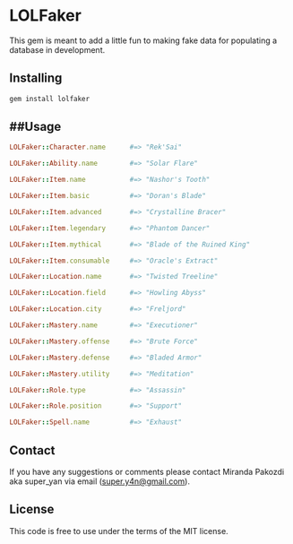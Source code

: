 LOLFaker
=====
This gem is meant to add a little fun to making fake data for populating a database in development.

Installing
----------
```bash
gem install lolfaker
```

##Usage
-----
```ruby
LOLFaker::Character.name      #=> "Rek'Sai"

LOLFaker::Ability.name        #=> "Solar Flare"

LOLFaker::Item.name           #=> "Nashor's Tooth"

LOLFaker::Item.basic          #=> "Doran's Blade"

LOLFaker::Item.advanced       #=> "Crystalline Bracer"

LOLFaker::Item.legendary      #=> "Phantom Dancer"

LOLFaker::Item.mythical       #=> "Blade of the Ruined King"

LOLFaker::Item.consumable     #=> "Oracle's Extract"

LOLFaker::Location.name       #=> "Twisted Treeline"

LOLFaker::Location.field      #=> "Howling Abyss"

LOLFaker::Location.city       #=> "Freljord"

LOLFaker::Mastery.name        #=> "Executioner"

LOLFaker::Mastery.offense     #=> "Brute Force"

LOLFaker::Mastery.defense     #=> "Bladed Armor"

LOLFaker::Mastery.utility     #=> "Meditation"

LOLFaker::Role.type           #=> "Assassin"

LOLFaker::Role.position       #=> "Support"

LOLFaker::Spell.name          #=> "Exhaust"

```
Contact
-------
If you have any suggestions or comments please contact Miranda Pakozdi aka super_yan via email (super.y4n@gmail.com).

License
-------
This code is free to use under the terms of the MIT license.
